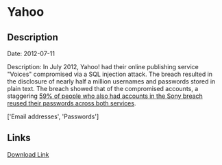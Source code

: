 # Yahoo

## Description

Date: 2012-07-11

Description:
In July 2012, Yahoo! had their online publishing service &quot;Voices&quot; compromised via a SQL injection attack. The breach resulted in the disclosure of nearly half a million usernames and passwords stored in plain text. The breach showed that of the compromised accounts, a staggering <a href="http://www.troyhunt.com/2012/07/what-do-sony-and-yahoo-have-in-common.html" target="_blank" rel="noopener">59% of people who also had accounts in the Sony breach reused their passwords across both services</a>.


['Email addresses', 'Passwords']

## Links

[Download Link](https://link-to.net/1229997/825.7440497621573/dynamic/?r=eWFob28uY29t)